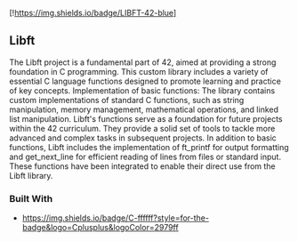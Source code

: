 [!https://img.shields.io/badge/LIBFT-42-blue]


## Libft

The Libft project is a fundamental part of 42, aimed at providing a strong foundation in C programming. This custom library includes a variety of essential C language functions designed to promote learning and practice of key concepts.
Implementation of basic functions: The library contains custom implementations of standard C functions, such as string manipulation, memory management, mathematical operations, and linked list manipulation.
Libft's functions serve as a foundation for future projects within the 42 curriculum. They provide a solid set of tools to tackle more advanced and complex tasks in subsequent projects.
In addition to basic functions, Libft includes the implementation of ft_printf for output formatting and get_next_line for efficient reading of lines from files or standard input. These functions have been integrated to enable their direct use from the Libft library.

### Built With

* https://img.shields.io/badge/C-ffffff?style=for-the-badge&logo=Cplusplus&logoColor=2979ff
